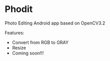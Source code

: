 # Phodit
Photo Editing Android app based on OpenCV3.2

Features:
- Convert from RGB to GRAY
- Resize
- Coming soon!!!
